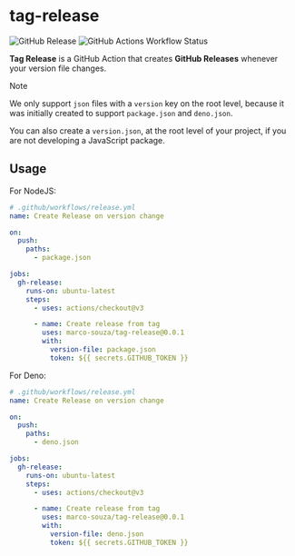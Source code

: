 # tag-release

![GitHub Release](https://img.shields.io/github/v/release/marco-souza/tag-release)
![GitHub Actions Workflow Status](https://img.shields.io/github/actions/workflow/status/marco-souza/tag-release/tag-release.yml)

**Tag Release** is a GitHub Action that creates **GitHub Releases** whenever your version file changes.

> [!NOTE]
> We only support `json` files with a `version` key on the root level, because it was initially created to support `package.json` and `deno.json`.
>
> You can also create a `version.json`, at the root level of your project, if you are not developing a JavaScript package.

## Usage

For NodeJS:

```yaml
# .github/workflows/release.yml
name: Create Release on version change

on:
  push:
    paths:
      - package.json

jobs:
  gh-release:
    runs-on: ubuntu-latest
    steps:
      - uses: actions/checkout@v3

      - name: Create release from tag
        uses: marco-souza/tag-release@0.0.1
        with:
          version-file: package.json
          token: ${{ secrets.GITHUB_TOKEN }}
```

For Deno:

```yaml
# .github/workflows/release.yml
name: Create Release on version change

on:
  push:
    paths:
      - deno.json

jobs:
  gh-release:
    runs-on: ubuntu-latest
    steps:
      - uses: actions/checkout@v3

      - name: Create release from tag
        uses: marco-souza/tag-release@0.0.1
        with:
          version-file: deno.json
          token: ${{ secrets.GITHUB_TOKEN }}
```

